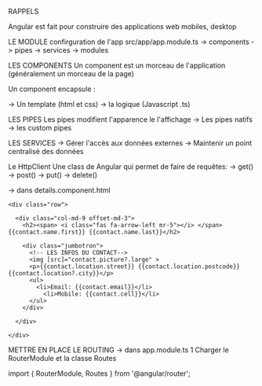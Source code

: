 RAPPELS

Angular est fait pour construire des applications web mobiles, desktop

LE MODULE
confirguration de l'app
src/app/app.module.ts
-> components
-> pipes
-> services
-> modules

LES COMPONENTS
Un component est un morceau de l'application (généralement un morceau de la page)

Un component encapsule :

-> Un template (html et css)
-> la logique (Javascript .ts)


LES PIPES
Les pipes modifient l'apparence le l'affichage
-> Les pipes natifs
-> les custom pipes


LES SERVICES
-> Gérer l'accès aux données externes
-> Maintenir un point centralisé des données

Le HttpClient
Une class de Angular qui permet de faire de requêtes:
-> get()
-> post()
-> put()
-> delete()


-> dans details.component.html
<div class="container">

    <div class="row">
  
      <div class="col-md-9 offset-md-3">
        <h2><span> <i class="fas fa-arrow-left mr-5"></i> </span>{{contact.name.first}} {{contact.name.last}}</h2>
      
        <div class="jumbotron">
          <!-- LES INFOS DU CONTACT-->
          <img [src]="contact.picture?.large" >
          <p>{{contact.location.street}} {{contact.location.postcode}} {{contact.location?.city}}</p>
          <ul>
            <li>Email: {{contact.email}}</li>
              <li>Mobile: {{contact.cell}}</li>
          </ul>
        </div>
        
      </div>
  
    </div>
  
  
  </div>




METTRE EN PLACE LE ROUTING
-> dans app.module.ts
1 Charger le RouterModule et la classe Routes

import { RouterModule, Routes } from '@angular/router';















































